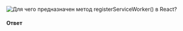 ![Для чего предназначен метод `registerServiceWorker()` в React?](https://youtu.be/GZUy2i6QN7o?t=665)

#### Ответ
